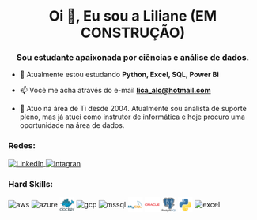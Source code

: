 <h1 align="center">Oi 👋, Eu sou a Liliane (EM CONSTRUÇÃO)</h1>
<h3 align="center">Sou estudante apaixonada por ciências e análise de dados.</h3>

- 🌱 Atualmente estou estudando **Python, Excel, SQL, Power Bi**

- 📫 Você me acha através do e-mail **lica_alc@hotmail.com**

- 📄 Atuo na área de Ti desde 2004. Atualmente sou analista de suporte pleno, mas já atuei como instrutor de informática e hoje procuro uma oportunidade na área de dados. 
 
<h3 align="left">Redes:</h3>
<p align="left">
<a href="https://www.linkedin.com/in/liliane-alc%C3%A2ntara-floren%C3%A7o-977b9b26b">
     <img align="center" alt="LinkedIn" src="https://img.shields.io/badge/LinkedIn-000?style=for-the-badge&logo=linkedin&logoColor=0E76A8">
</a>
 
<a href="https://www.instagram.com/lilianealcantara1984/">
     <img align="center" alt="Intagran" src="https://img.shields.io/badge/Instagram-000?style=for-the-badge&logo=instagram">
</a>
</p>

  <h3 align="left">Hard Skills:</h3>

<p align="left"> 
   <img align="center" src="https://raw.githubusercontent.com/devicons /devicon/master/icons/amazonwebservices/amazonwebservices-original-wordmark.svg" alt="aws" width="30" height="30"/>
    <img align="center" src="https://www.vectorlogo.zone/logos/microsoft_azure/microsoft_azure-icon.svg" alt="azure" largura ="30" height="30"/>
    <img align="center" src="https://raw.githubusercontent.com/devicons/devicon/master/icons/docker/docker-original-wordmark.svg" alt=" docker" width="30" height="30"/> 
    <img align="center" src="https://www.vectorlogo.zone/logos/google_cloud/google_cloud-icon.svg" alt="gcp" width="30" height="30"/> 
    <img align="center" src="https://www.svgrepo.com/show/303229/microsoft-sql-server-logo.svg" alt="mssql" width="30" height="30"/> 
    <img align="center" src="https://raw.githubusercontent.com/devicons/devicon/master/icons/mysql/mysql-original-wordmark.svg" alt="mysql" width="30" height="30"/> 
    <img align="center" src="https://raw.githubusercontent.com/devicons/devicon/master/icons/oracle/oracle-original.svg" alt="oracle" width="30" height="30"/>
    <img align="center" src="https://raw.githubusercontent.com/devicons/devicon/master/icons/postgresql/postgresql-original-wordmark.svg" alt="postgresql " width="30" height="30"/>
 <img align="center" src="https://raw.githubusercontent.com/devicons/devicon/master/icons/python/python-original.svg" alt="python" width="30" height="30"/> 
  <img align="center" src="https://www.svgrepo.com/show/373589/excel.svg" alt="excel" width="30" height="30"/> 




<!---
- 👋 Hi, I’m @lica-alc
- 👀 I’m interested in ...
- 🌱 I’m currently learning ...
- 💞️ I’m looking to collaborate on ...
- 📫 How to reach me ...


lica-alc/lica-alc is a ✨ special ✨ repository because its `README.md` (this file) appears on your GitHub profile.
You can click the Preview link to take a look at your changes.
--->
